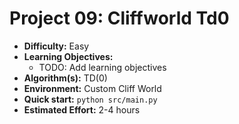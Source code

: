# Project 09: Cliffworld Td0

*   **Difficulty:** Easy
*   **Learning Objectives:**
    *   TODO: Add learning objectives
*   **Algorithm(s):** TD(0)
*   **Environment:** Custom Cliff World
*   **Quick start:** `python src/main.py`
*   **Estimated Effort:** 2-4 hours
